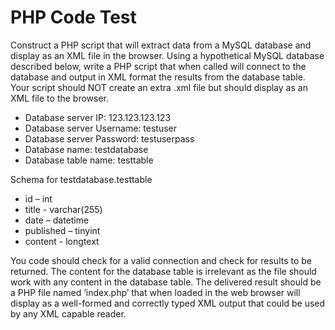 PHP Code Test
=============
Construct a PHP script that will extract data from a MySQL database and display as an XML file in the browser.
Using a hypothetical MySQL database described below, write a PHP script that when called will connect
to the database and output in XML format the results from the database table. Your script should
NOT create an extra .xml file but should display as an XML file to the browser.

*   Database server IP: 123.123.123.123
*   Database server Username: testuser
*   Database server Password: testuserpass
*   Database name: testdatabase
*   Database table name: testtable

Schema for testdatabase.testtable

*   id – int
*   title - varchar(255)
*   date – datetime
*   published – tinyint
*   content - longtext

You code should check for a valid connection and check for results to be returned.
The content for the database table is irrelevant as the file should work with any content in the database table.
The delivered result should be a PHP file named ‘index.php’ that when loaded in the web browser will display as a well-formed
and correctly typed XML output that could be used by any XML capable reader.